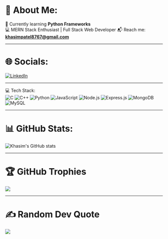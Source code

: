 # 💫 About Me:
🌱 Currently learning **Python Frameworks**  
💻 MERN Stack Enthusiast | Full Stack Web Developer 
📬 Reach me: **khasimpatel8767@gmail.com**  

---

# 🌐 Socials:
[![LinkedIn](https://img.shields.io/badge/-LinkedIn-blue?logo=linkedin&logoColor=white)](https://www.linkedin.com/in/khasimpatel/)  

---

💻 Tech Stack:  
![C](https://img.shields.io/badge/-C-000?&logo=C) 
![C++](https://img.shields.io/badge/-C++-00599C?&logo=cplusplus) 
![Python](https://img.shields.io/badge/-Python-3776AB?&logo=python) 
![JavaScript](https://img.shields.io/badge/-JavaScript-F7DF1E?&logo=javascript) 
![Node.js](https://img.shields.io/badge/-Node.js-339933?&logo=node.js) 
![Express.js](https://img.shields.io/badge/-Express.js-000000?&logo=express) 
![MongoDB](https://img.shields.io/badge/-MongoDB-47A248?&logo=mongodb) 
![MySQL](https://img.shields.io/badge/-MySQL-4479A1?&logo=mysql)
 

---

# 📊 GitHub Stats:
![Khasim's GitHub stats](https://github-readme-stats.vercel.app/api?username=KhasimPatel&show_icons=true&theme=tokyonight)  

---

# 🏆 GitHub Trophies
![](https://github-profile-trophy.vercel.app/?username=KhasimPatel&theme=tokyonight&no-frame=false&no-bg=false&margin-w=4)

---

# ✍️ Random Dev Quote
![](https://quotes-github-readme.vercel.app/api?type=horizontal&theme=tokyonight)
